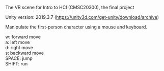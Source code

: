 The VR scene for Intro to HCI (CMSC20300), the final project

Unity version: 2019.3.7 (https://unity3d.com/get-unity/download/archive)

Manipulate the first-person character using a mouse and keyboard.

w: forward move  
a: left move  
d: right move  
s: backward move  
SPACE: jump  
SHIFT: run  
